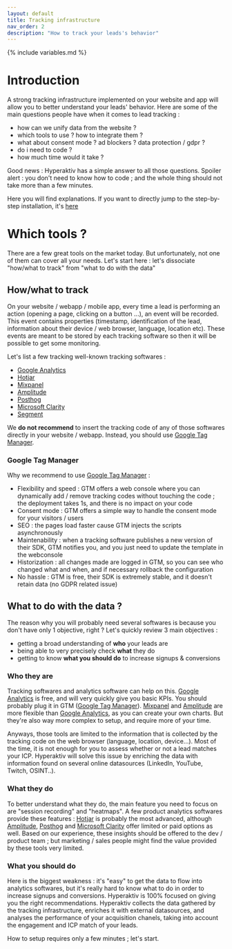 ```yaml
---
layout: default
title: Tracking infrastructure
nav_order: 2
description: "How to track your leads's behavior"
---
```

{% include variables.md %}

# Introduction

A strong tracking infrastructure implemented on your website and app will allow you to better understand your leads' behavior.
Here are some of the main questions people have when it comes to lead tracking :
* how can we unify data from the website ?
* which tools to use ? how to integrate them ?
* what about consent mode ? ad blockers ? data protection / gdpr ?
* do i need to code ?
* how much time would it take ?

Good news : Hyperaktiv has a simple answer to all those questions.
Spoiler alert : you don't need to know how to code ; and the whole thing should not take more than a few minutes.

Here you will find explanations.
If you want to directly jump to the step-by-step installation, it's [here]()

# Which tools ?

There are a few great tools on the market today. But unfortunately, not one of them can cover all your needs.
Let's start here : let's dissociate "how/what to track" from "what to do with the data"

## How/what to track
On your website / webapp / mobile app, every time a lead is performing an action (opening a page, clicking on a button ...), an event will be recorded. This event contains properties (timestamp, identification of the lead, information about their device / web browser, language, location etc). These events are meant to be stored by each tracking software so then it will be possible to get some monitoring.

Let's list a few tracking well-known tracking softwares :
* [Google Analytics]
* [Hotjar]
* [Mixpanel]
* [Amplitude]
* [Posthog]
* [Microsoft Clarity]
* [Segment]

We **do not recommend** to insert the tracking code of any of those softwares directly in your website / webapp. Instead, you should use [Google Tag Manager].

### Google Tag Manager

Why we recommend to use [Google Tag Manager] :
* Flexibility and speed : GTM offers a web console where you can dynamically add / remove tracking codes without touching the code ; the deployment takes 1s, and there is no impact on your code
* Consent mode : GTM offers a simple way to handle the consent mode for your visitors / users
* SEO : the pages load faster cause GTM injects the scripts asynchronously
* Maintenability : when a tracking software publishes a new version of their SDK, GTM notifies you, and you just need to update the template in the webconsole
* Historization : all changes made are logged in GTM, so you can see who changed what and when, and if necessary rollback the configuration
* No hassle : GTM is free, their SDK is extremely stable, and it doesn't retain data (no GDPR related issue)

## What to do with the data ?

The reason why you will probably need several softwares is because you don't have only 1 objective, right ?
Let's quickly review 3 main objectives :
* getting a broad understanding of **who** your leads are
* being able to very precisely check **what** they do
* getting to know **what you should do** to increase signups & conversions

### Who they are

Tracking softwares and analytics software can help on this.
[Google Analytics] is free, and will very quickly give you basic KPIs. You should probably plug it in GTM ([Google Tag Manager]).
[Mixpanel] and [Amplitude] are more flexible than [Google Analytics], as you can create your own charts. But they're also way more complex to setup, and require more of your time.

Anyways, those tools are limited to the information that is collected by the tracking code on the web browser (language, location, device...). Most of the time, it is not enough for you to assess whether or not a lead matches your ICP.
Hyperaktiv will solve this issue by enriching the data with information found on several online datasources (LinkedIn, YouTube, Twitch, OSINT..).

### What they do

To better understand what they do, the main feature you need to focus on are "session recording" and "heatmaps".
A few product analytics softwares provide these features : [Hotjar] is probably the most advanced, although [Amplitude], [Posthog] and [Microsoft Clarity] offer limited or paid options as well.
Based on our experience, these insights should be offered to the dev / product team ; but marketing / sales people might find the value provided by these tools very limited.

### What you should do

Here is the biggest weakness : it's "easy" to get the data to flow into analytics softwares, but it's really hard to know what to do in order to increase signups and conversions.
Hyperaktiv is 100% focused on giving you the right recommendations. Hyperaktiv collects the data gathered by the tracking infrastructure, enriches it with external datasources, and analyses the performance of your acquisition chanels, taking into account the engagement and ICP match of your leads.

How to setup requires only a few minutes ; let's start.

[Hotjar]: https://hotjar.com/
[Mixpanel]: https://mixpanel.com/
[Amplitude]: https://amplitude.com/
[Posthog]: https://posthog.com/
[Microsoft Clarity]: https://clarity.microsoft.com/
[Segment]: https://segment.com/
[Google Analytics]: https://analytics.google.com/
[Google Tag Manager]: https://tagmanager.google.com/
